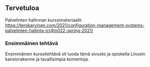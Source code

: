 ## Tervetuloa

Palvelinten hallinnan kurssimateriaalit: https://terokarvinen.com/2021/configuration-management-systems-palvelinten-hallinta-ict4tn022-spring-2021/ 

### Ensimmäinen tehtävä

Ensimmäinen kurssitehtävä oli luoda tämä sivusto ja opiskella Linuxin kansiorakenne ja tavallisimpia komentoja. 

